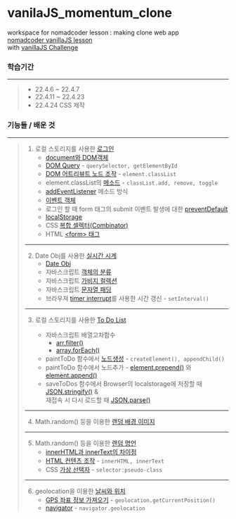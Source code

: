 vanilaJS_momentum_clone
=============
workspace for nomadcoder lesson : making clone web app   
[nomadcoder vanillaJS lesson](https://nomadcoders.co/javascript-for-beginners)    
with [vanillaJS Challenge](https://nomadcoders.co/challenges)                

### 학습기간
------------
> + 22.4.6 ~ 22.4.7
> + 22.4.11 ~ 22.4.23      
> + 22.4.24 CSS 제작      
         
### 기능들 / 배운 것
----------
> 1. 로컬 스토리지를 사용한 [로그인](https://github.com/Jin959/vanilaJS_momentum_clone/blob/main/js/greetings.js)   
>    - [document와 DOM객체](https://poiemaweb.com/js-dom#1-dom-document-object-model)  
>    - [DOM Query](https://poiemaweb.com/js-dom#3-dom-query--traversing-%EC%9A%94%EC%86%8C%EC%97%90%EC%9D%98-%EC%A0%91%EA%B7%BC) - ```querySelector, getElementById```  
>    - [DOM 어트리뷰트 노드 조작](https://poiemaweb.com/js-dom#42-%EC%96%B4%ED%8A%B8%EB%A6%AC%EB%B7%B0%ED%8A%B8-%EB%85%B8%EB%93%9C%EC%97%90%EC%9D%98-%EC%A0%91%EA%B7%BC%EC%88%98%EC%A0%95) - ```element.classList```  
>    - element.classList의 [메소드](https://developer.mozilla.org/ko/docs/Web/API/Element/classList#%EB%A9%94%EC%84%9C%EB%93%9C) - ```classList.add, remove, toggle```
>    - [addEventListener](https://poiemaweb.com/js-event#43-addeventlistener-%EB%A9%94%EC%86%8C%EB%93%9C-%EB%B0%A9%EC%8B%9D) 메소드 방식  
>    - [이벤트 객체](https://poiemaweb.com/js-event#7-event-%EA%B0%9D%EC%B2%B4)   
>    - 로그인 할 때 form 태그의 submit 이벤트 발생에 대한 [preventDefault](https://poiemaweb.com/js-event#91-eventpreventdefault)  
>    - [localStorage](https://developer.mozilla.org/en-US/docs/Web/API/Window/localStorage#examples)
>    - CSS [복합 셀렉터(Combinator)](https://poiemaweb.com/css3-selector#6-%EB%B3%B5%ED%95%A9-%EC%85%80%EB%A0%89%ED%84%B0-combinator)  
>    - HTML [\<form\> 태그](https://www.w3schools.com/html/html_forms.asp)
>   
> ----
> 2. Date Obj를 사용한 [실시간 시계](https://github.com/Jin959/vanilaJS_momentum_clone/blob/main/js/clock.js)  
>    - [Date Obj](https://developer.mozilla.org/ko/docs/Web/JavaScript/Reference/Global_Objects/Date)  
>    - 자바스크립트 [객체의 분류](https://poiemaweb.com/js-object#6-%EA%B0%9D%EC%B2%B4%EC%9D%98-%EB%B6%84%EB%A5%98)  
>    - 자바스크립트 [가비지 컬렉션](https://engineering.huiseoul.com/자바스크립트는-어떻게-작동하는가-메모리-관리-4가지-흔한-메모리-누수-대처법-5b0d217d788d)  
>    - 자바스크립트 [문자열 패딩](https://developer.mozilla.org/ko/docs/Web/JavaScript/Reference/Global_Objects/String/padStart#%EC%98%88%EC%8B%9C)
>    - 브라우져 [timer interrupt](https://developer.mozilla.org/en-US/docs/Web/API/setInterval)를 사용한 시간 갱신 - ```setInterval()```
>   
> ----
> 3. 로컬 스토리지를 사용한 [To Do List](https://github.com/Jin959/vanilaJS_momentum_clone/blob/main/js/todo.js)  
>  
>    - 자바스크립트 배열고차함수  
>        * [arr.filter()](https://poiemaweb.com/js-array-higher-order-function#4-arrayprototypefiltercallback-value-t-index-number-array-array--any-thisarg-any-t--es5)  
>        * [array.forEach()](https://poiemaweb.com/js-array-higher-order-function#2-arrayprototypeforeachcallback-value-t-index-number-array-t--void-thisarg-any-void--es5)  
>    - paintToDo 함수에서 [노드생성](https://poiemaweb.com/js-dom#44-dom-%EC%A1%B0%EC%9E%91-%EB%B0%A9%EC%8B%9D) - ```createElement(), appendChild()```
>    - paintToDo 함수에서 노드추가 - [element.prepend()](https://developer.mozilla.org/en-US/docs/Web/API/Element/prepend) 와 [element.append()](https://developer.mozilla.org/en-US/docs/Web/API/Element/append)  
>    - saveToDos 함수에서 Browser의 localstorage에 저장할 때 [JSON.stringify()](https://developer.mozilla.org/ko/docs/Web/JavaScript/Reference/Global_Objects/JSON/stringify#%EC%84%A4%EB%AA%85) &   
>재접속 시 다시 로드할 때 [JSON.parse()](https://developer.mozilla.org/ko/docs/Web/JavaScript/Reference/Global_Objects/JSON/parse)
>   
> ----
> 4. Math.random() 등을 이용한 [랜덤 배경 이미지](https://github.com/Jin959/vanilaJS_momentum_clone/blob/main/js/background.js)  
>   
> ----
> 5. Math.random() 등을 이용한 [랜덤 명언](https://github.com/Jin959/vanilaJS_momentum_clone/blob/main/js/quotes.js)   
>    - [innerHTML과 innerText의 차이점](https://hianna.tistory.com/480)  
>    - [HTML 컨텐츠 조작](https://poiemaweb.com/js-dom#43-html-%EC%BD%98%ED%85%90%EC%B8%A0-%EC%A1%B0%EC%9E%91manipulation) - ```innerHTML, innerText```   
>    - CSS [가상 선택자](https://poiemaweb.com/css3-selector#73-%EA%B5%AC%EC%A1%B0-%EA%B0%80%EC%83%81-%ED%81%B4%EB%9E%98%EC%8A%A4-%EC%85%80%EB%A0%89%ED%84%B0structural-pseudo-classes) - ```selector:pseudo-class```
>   
> ----
> 6. geolocation을 이용한 [날씨와 위치](https://github.com/Jin959/vanilaJS_momentum_clone/blob/main/js/weather.js)   
>    - [GPS 좌표 정보 가져오기](https://developer.mozilla.org/ko/docs/Web/API/Geolocation/getCurrentPosition) - ```geolocation.getCurrentPosition()```  
>    - [navigator](https://developer.mozilla.org/ko/docs/Web/API/Navigator/geolocation) - ```navigator.geolocation```
